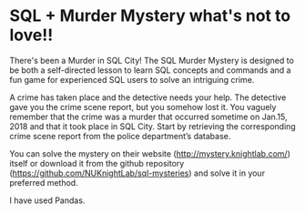 # SQL + Murder Mystery what's not to love!!
There's been a Murder in SQL City! The SQL Murder Mystery is designed to be both a self-directed lesson to learn SQL concepts and commands and a fun game for experienced SQL users to solve an intriguing crime.

A crime has taken place and the detective needs your help. The detective gave you the crime scene report, but you somehow lost it. You vaguely remember that the crime was a murder that occurred sometime on Jan.15, 2018 and that it took place in SQL City. Start by retrieving the corresponding crime scene report from the police department’s database.


You can solve the mystery on their website (http://mystery.knightlab.com/) itself or download it from the github repository (https://github.com/NUKnightLab/sql-mysteries) and solve it in your preferred method. 

I have used Pandas. 
